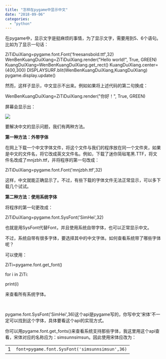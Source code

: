 ```yaml
---
title: "怎样在pygame中显示中文"
date: "2018-09-06"
categories: 
  - "python"
---
```


在pygame中，显示文字是挺麻烦的事情，为了显示文字，需要用到5、6个语句。比如为了显示一句话：

ZiTiDuiXiang=pygame.font.Font('freesansbold.ttf',32) WenBenKuangDuiXiang=ZiTiDuiXiang.render("Hello world!", True, GREEN) KuangDuiXiang=WenBenKuangDuiXiang.get\_rect() KuangDuiXiang.center=(400,300) DISPLAYSURF.blit(WenBenKuangDuiXiang,KuangDuiXiang) pygame.display.update()

然而，这样子显示，中文显示不出来。例如如果将上述代码的第二句换成：

WenBenKuangDuiXiang=ZiTiDuiXiang.render("你好！", True, GREEN)

屏幕会显示出：

![](https://blog.csdn.net/szadrop/article/details/53462317)

要解决中文的显示问题，我们有两种方法。

**第一种方法：外带字体**

在网上下载一个中文字体文件，将这个文件与我们的程序放在同一个文件夹，如果是中文的文件名，将它改成英文文件名。例如，下载了迷你简毡笔黑.TTF，将文件名改成了mnjzbh.ttf，并将程序的第一句改成：

ZiTiDuiXiang=pygame.font.Font('mnjzbh.ttf',32)

这样，中文就能正确显示了。不过，有些下载的字体文件无法正常显示，可以多下载几个试试。

**第二种方法：使用系统字体**

将程序的第一句更改成：

ZiTiDuiXiang=pygame.font.SysFont('SimHei',32)

也就是用SysFont代替Font，并且使用系统自带字体，也可以正常显示中文。

不过，系统自带有很多字体，要选择其中的中文字体。如何查看系统带了哪些字体呢？

可以使用：

ZiTi=pygame.font.get\_font()

for i in ZiTi:

print(i)

来查看所有系统字体。

 

pygame.font.SysFont('SimHei',36)这个api是pygame写的，你写中文'宋体'不一定可以找到这个字体，具体要看这个api的实现方式。

你可以用pygame.font.get\_fonts()来查看系统支持那些字体，我这里用这个api查看，宋体对应的名称应为：simsunnsimsun。因此使用宋体应改为：

<table class="syntaxhighlighter  python" border="0" cellspacing="0" cellpadding="0"><tbody><tr><td class="gutter"><div class="line number1 index0 alt2">1</div></td><td class="code"><div class="container"><div class="line number1 index0 alt2"><code class="python plain">font</code><code class="python keyword">=</code><code class="python plain">pygame.font.SysFont(</code><code class="python string">'simsunnsimsun'</code><code class="python plain">,</code><code class="python value">36</code><code class="python plain">)</code></div></div></td></tr></tbody></table>
